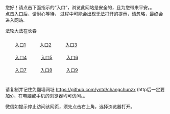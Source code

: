 您好！请点击下面指示的“入口”，浏览此网站是安全的，且为您带来平安。。 <br/>
点击入口后，请耐心等待， 过程中可能会出现无法打开的提示，请忽略，最终会进入网站. </br>

法轮大法在长春<br/>
<div style="padding:10px"><a style="margin:20px" target="_blank" href="https://dr1a3hs4s0vcn.cloudfront.net/2Qpsp?nvxlppgr" id="ccLink1" rel="nofollow">入口1</a> <a target="_blank" style="margin:20px" href="https://d2xhuat9qyeyrc.cloudfront.net/2Qpsp?hjgcwtpe" id="ccLink2" rel="nofollow">入口2</a> <a style="margin:20px" target="_blank" href="https://dhyju2npzo863.cloudfront.net/2Qpsp?qdacs" id="ccLink3" rel="nofollow">入口3</a></div>

<div style="padding:10px" ><a style="margin:20px" target="_blank" href="https://dr1a3hs4s0vcn.cloudfront.net/2Qpsp?nvxlppgr" id="ccLink4" rel="nofollow">入口4</a> <a style="margin:20px" href="https://d2xhuat9qyeyrc.cloudfront.net/2Qpsp?hjgcwtpe" target="_blank" id="ccLink5" rel="nofollow">入口5</a> <a style="margin:20px" href="https://dhyju2npzo863.cloudfront.net/2Qpsp?qdacs" target="_blank" id="ccLink6" rel="nofollow">入口6</a></div>

<div style="padding:10px"><a style="margin:20px" target="_blank" href="https://dr1a3hs4s0vcn.cloudfront.net/2Qpsp?nvxlppgr" id="ccLink7" rel="nofollow">入口7</a> <a style="margin:20px" href="https://d2xhuat9qyeyrc.cloudfront.net/2Qpsp?hjgcwtpe" target="_blank" id="ccLink8" rel="nofollow">入口8</a> <a style="margin:20px" target="_blank" href="https://dhyju2npzo863.cloudfront.net/2Qpsp?qdacs" id="ccLink9" rel="nofollow">入口9</a></div>

<br/>



请复制并记住免翻墙网址 https://github.com/yntd/changchunzx (http后一定要加s)，在电脑或手机的浏览器均可访问。。<br/>

微信如提示停止访问该网页，须先点击右上角，选择浏览器打开。
